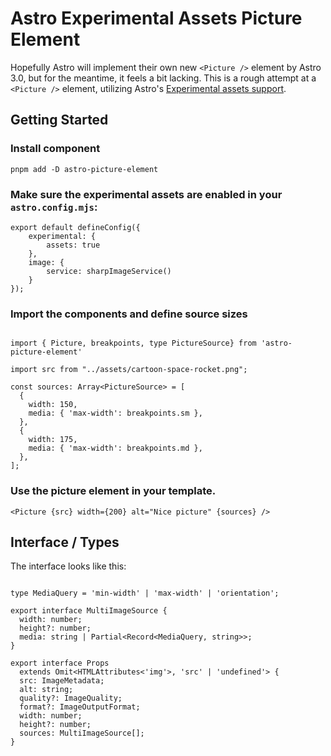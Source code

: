 # Astro Experimental Assets Picture Element

Hopefully Astro will implement their own new `<Picture />` element by Astro 3.0, but for the
meantime, it feels a bit lacking.  This is a rough attempt at a `<Picture />` element, utilizing
Astro's [Experimental assets support](https://docs.astro.build/en/guides/assets/).

## Getting Started

### Install component

```
pnpm add -D astro-picture-element
```

### Make sure the experimental assets are enabled in your `astro.config.mjs`:

```
export default defineConfig({
    experimental: {
        assets: true
    },
    image: {
        service: sharpImageService()
    }
});

```

### Import the components and define source sizes

```

import { Picture, breakpoints, type PictureSource} from 'astro-picture-element'

import src from "../assets/cartoon-space-rocket.png";

const sources: Array<PictureSource> = [
  {
    width: 150,
    media: { 'max-width': breakpoints.sm },
  },
  {
    width: 175,
    media: { 'max-width': breakpoints.md },
  },
];
```

### Use the picture element in your template.

```
<Picture {src} width={200} alt="Nice picture" {sources} />
```

## Interface / Types

The interface looks like this:

```

type MediaQuery = 'min-width' | 'max-width' | 'orientation';

export interface MultiImageSource {
  width: number;
  height?: number;
  media: string | Partial<Record<MediaQuery, string>>;
}

export interface Props
  extends Omit<HTMLAttributes<'img'>, 'src' | 'undefined'> {
  src: ImageMetadata;
  alt: string;
  quality?: ImageQuality;
  format?: ImageOutputFormat;
  width: number;
  height?: number;
  sources: MultiImageSource[];
}

```